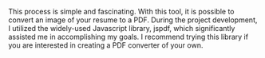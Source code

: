 This process is simple and fascinating. With this tool, it is possible to convert an image of your resume to a PDF. During the project development, I utilized the widely-used Javascript library, jspdf, which significantly assisted me in accomplishing my goals. I recommend trying this library if you are interested in creating a PDF converter of your own.
